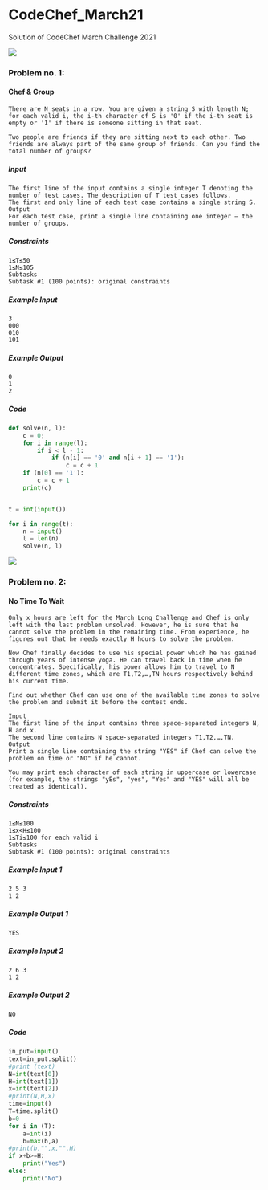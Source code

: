 # CodeChef_March21
Solution of CodeChef March Challenge 2021


![](https://media.giphy.com/media/Wsju5zAb5kcOfxJV9i/giphy.gif)

### Problem no. 1: 
#### Chef & Group
``` 
There are N seats in a row. You are given a string S with length N; for each valid i, the i-th character of S is '0' if the i-th seat is empty or '1' if there is someone sitting in that seat.

Two people are friends if they are sitting next to each other. Two friends are always part of the same group of friends. Can you find the total number of groups?
```
##### Input
```
The first line of the input contains a single integer T denoting the number of test cases. The description of T test cases follows.
The first and only line of each test case contains a single string S.
Output
For each test case, print a single line containing one integer ― the number of groups.
```
##### Constraints
```
1≤T≤50
1≤N≤105
Subtasks
Subtask #1 (100 points): original constraints
```
##### Example Input
```
3
000
010
101
```
##### Example Output
```
0
1
2
```

##### Code
```python
def solve(n, l): 
	c = 0;
	for i in range(l):
		if i < l - 1:
			if (n[i] == '0' and n[i + 1] == '1'):
				c = c + 1
	if (n[0] == '1'):
		c = c + 1
	print(c)


t = int(input())

for i in range(t):
	n = input()
	l = len(n)
	solve(n, l)
```
![](https://media.giphy.com/media/IbaHSmEeJGqk/giphy.gif)
### Problem no. 2: 
#### No Time To Wait

```
Only x hours are left for the March Long Challenge and Chef is only left with the last problem unsolved. However, he is sure that he cannot solve the problem in the remaining time. From experience, he figures out that he needs exactly H hours to solve the problem.

Now Chef finally decides to use his special power which he has gained through years of intense yoga. He can travel back in time when he concentrates. Specifically, his power allows him to travel to N different time zones, which are T1,T2,…,TN hours respectively behind his current time.

Find out whether Chef can use one of the available time zones to solve the problem and submit it before the contest ends.

Input
The first line of the input contains three space-separated integers N, H and x.
The second line contains N space-separated integers T1,T2,…,TN.
Output
Print a single line containing the string "YES" if Chef can solve the problem on time or "NO" if he cannot.

You may print each character of each string in uppercase or lowercase (for example, the strings "yEs", "yes", "Yes" and "YES" will all be treated as identical).
```
##### Constraints
```
1≤N≤100
1≤x<H≤100
1≤Ti≤100 for each valid i
Subtasks
Subtask #1 (100 points): original constraints
```
##### Example Input 1
```
2 5 3
1 2
```
##### Example Output 1
```
YES
```
##### Example Input 2
```
2 6 3
1 2
```
##### Example Output 2
```
NO
```
##### Code
```python
in_put=input()
text=in_put.split()
#print (text)
N=int(text[0])
H=int(text[1])
x=int(text[2])
#print(N,H,x)
time=input()
T=time.split()
b=0
for i in (T):
    a=int(i)
    b=max(b,a)
#print(b,"",x,"",H)
if x+b>=H:
    print("Yes")
else:
    print("No")
```
